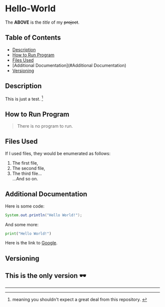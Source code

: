 # Hello-World
The **ABOVE** is the *title* of my ~~project~~.
## Table of Contents
- [Description](#Description)
- [How to Run Program](#How-to-Run-Program)
- [Files Used](#Files-Used)
- [Additional Documentation](#Additional Documentation)
- [Versioning](#Versioning)
## Description
This is just a test. [^1]
## How to Run Program
> There is no program to run.
## Files Used
If I used files, they would be enumerated as follows:
1. The first file,
2. The second file,
3. The third file...\
...And so on.
## Additional Documentation
Here is some code: 
```java
System.out.println("Hello World!");
```
And some more:
```python
print("Hello World!")
```
Here is the link to [Google](https://www.google.com).
## Versioning
This is the only version :dark_sunglasses:
---
---
[^1]: meaning you shouldn't expect a great deal from this repository. [^2]
[^2]: that said, this may be a useful style guide for future READMEs


